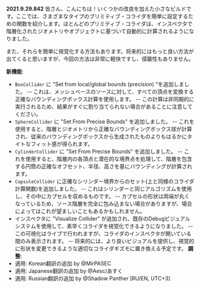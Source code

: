**2021.9.29.842**
皆さん、こんにちは！いくつかの改良を加えた小さなビルドです。ここでは、さまざまなタイプのプリミティブ・コライダを簡単に設定するための関数を紹介します。ほとんどのプリミティブ・コライダは、インスペクタで階層化されたジオメトリやオブジェクトに基づいて自動的に計算されるようになりました。

また、それらを簡単に視覚化する方法もあります。将来的にはもっと良い方法が出てくると思いますが、今回の方法は非常に軽快ですし、侵襲性もありません。

**新機能**:
- `BoxCollider` に "Set from local/global bounds (precision) "を追加しました。
-- これは、メッシュベースのソースに対して、すべての頂点を変換する正確なバウンディングボックス計算を使用します。
-- この計算は非同期的に実行されるため、結果がすぐに割り当てられない場合があることに注意してください。
- `SphereCollider` に "Set From Precise Bounds" を追加しました。
-- これを使用すると、階層とジオメトリから正確なバウンディングボックス球が計算され、従来のバウンディングボックスから生成されたものよりもはるかにタイトなフィット感が得られます。
- `CylinderCollider` に "Set From Precise Bounds" を追加しました。
-- これを使用すると、階層内の各頂点と潜在的な境界点を処理して、階層を包含する円筒の正確なオフセット、半径、高さを基にバウンディングが計算されます。
- `CapsuleCollider` に正確なシリンダー境界からのセット(上と同様のコライダ計算関数)を追加しました。
-- これはシリンダーと同じアルゴリズムを使用し、その中にカプセルを収めるものです。
-- カプセルの形状は両端が丸くなっているため、ソース階層を完全に包み込まない場合がありますが、場合によってはこれが望ましいこともあるかもしれません。
- インスペクタに "Visualize Collider" が追加され、既存のDebugビジュアルシステムを使用して、素早くコライダを視覚化できるようになりました。
-- この可視化はライブで行われますが、コライダのインスペクタが開いている間のみ表示されます。
-- 将来的には、より良いビジュアルを提供し、視覚的に形状を変更できるような適切なコライダギズモに置き換える予定です。
**調整**:
- 適用: Korean翻訳の追加 by @MirPASEC
- 適用: Japanese翻訳の追加 by @Aesc/あすく
- 適用: Russian翻訳の追加 by @Shadow Panther [RU/EN, UTC+3]